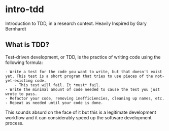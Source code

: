# intro-tdd
Introduction to TDD, in a research context. Heavily Inspired by Gary Bernhardt

## What is TDD?

Test-driven development, or TDD, is the practice of writing code using the following formula:

    - Write a test for the code you want to write, but that doesn't exist yet. This test is a short program that tries to use pieces of the not-yet-existing code.
        - This test will fail. It *must* fail.
    - Write the minimal amount of code needed to cause the test you just wrote to pass.
    - Refactor your code, removing inefficiencies, cleaning up names, etc.
    - Repeat as needed until your code is done.

This sounds absurd on the face of it but this is a legitimate development workflow and it can considerably speed up the software development process.

